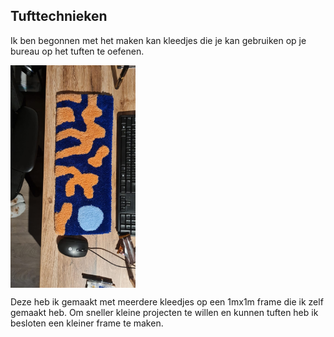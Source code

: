 ## Tufttechnieken

Ik ben begonnen met het maken kan kleedjes die je kan gebruiken op je bureau op het tuften te oefenen.

<div style="display: flex; justify-content: space-between;">
    <img src="../images/Tuften/Bureau_kleedje.jpg" alt="Afbeelding 1" width="200"/>
</div>

Deze heb ik gemaakt met meerdere kleedjes op een 1mx1m frame die ik zelf gemaakt heb. Om sneller kleine projecten te willen en kunnen tuften heb ik besloten een kleiner frame te maken.

